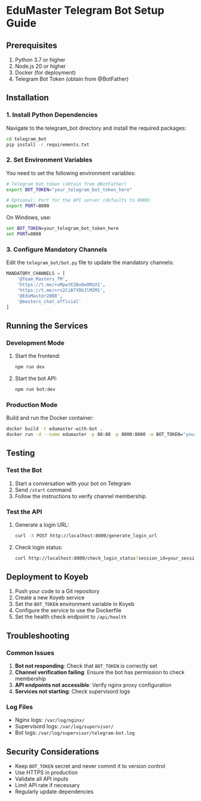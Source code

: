 # EduMaster Telegram Bot Setup Guide

## Prerequisites

1. Python 3.7 or higher
2. Node.js 20 or higher
3. Docker (for deployment)
4. Telegram Bot Token (obtain from @BotFather)

## Installation

### 1. Install Python Dependencies

Navigate to the telegram_bot directory and install the required packages:

```bash
cd telegram_bot
pip install -r requirements.txt
```

### 2. Set Environment Variables

You need to set the following environment variables:

```bash
# Telegram bot token (obtain from @BotFather)
export BOT_TOKEN="your_telegram_bot_token_here"

# Optional: Port for the API server (defaults to 8000)
export PORT=8000
```

On Windows, use:
```cmd
set BOT_TOKEN=your_telegram_bot_token_here
set PORT=8000
```

### 3. Configure Mandatory Channels

Edit the `telegram_bot/bot.py` file to update the mandatory channels:

```python
MANDATORY_CHANNELS = [
    '@Team_Masters_TM',
    'https://t.me/+uMpwtK3Bu8w0MzU1',
    'https://t.me/+rs2CiB7YDbJlM2M1',
    '@EduMaster2008',
    '@masters_chat_official'
]
```

## Running the Services

### Development Mode

1. Start the frontend:
   ```bash
   npm run dev
   ```

2. Start the bot API:
   ```bash
   npm run bot:dev
   ```

### Production Mode

Build and run the Docker container:

```bash
docker build -t edumaster-with-bot .
docker run -d --name edumaster -p 80:80 -p 8000:8000 -e BOT_TOKEN="your_token" edumaster-with-bot
```

## Testing

### Test the Bot

1. Start a conversation with your bot on Telegram
2. Send `/start` command
3. Follow the instructions to verify channel membership

### Test the API

1. Generate a login URL:
   ```bash
   curl -X POST http://localhost:8000/generate_login_url
   ```

2. Check login status:
   ```bash
   curl http://localhost:8000/check_login_status?session_id=your_session_id
   ```

## Deployment to Koyeb

1. Push your code to a Git repository
2. Create a new Koyeb service
3. Set the `BOT_TOKEN` environment variable in Koyeb
4. Configure the service to use the Dockerfile
5. Set the health check endpoint to `/api/health`

## Troubleshooting

### Common Issues

1. **Bot not responding**: Check that `BOT_TOKEN` is correctly set
2. **Channel verification failing**: Ensure the bot has permission to check membership
3. **API endpoints not accessible**: Verify nginx proxy configuration
4. **Services not starting**: Check supervisord logs

### Log Files

- Nginx logs: `/var/log/nginx/`
- Supervisord logs: `/var/log/supervisor/`
- Bot logs: `/var/log/supervisor/telegram-bot.log`

## Security Considerations

- Keep `BOT_TOKEN` secret and never commit it to version control
- Use HTTPS in production
- Validate all API inputs
- Limit API rate if necessary
- Regularly update dependencies
